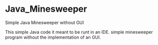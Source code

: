 # Java_Minesweeper
Simple Java Minesweeper without GUI

This simple Java code it meant to be runt in an IDE.
simple minesweeper program without the implementation of an GUI. 
